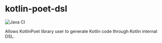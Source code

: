 # kotlin-poet-dsl
![Java CI](https://github.com/sufiannazim/kotlin-poet-dsl/workflows/Java%20CI/badge.svg)

Allows KotlinPoet library user to generate Kotlin code through Kotlin internal DSL.

